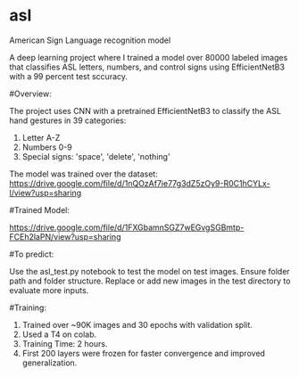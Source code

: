 # asl
American Sign Language recognition model 

A deep learning project where I trained a model over 80000 labeled images that classifies ASL letters, numbers, and control signs using EfficientNetB3 with a 99 percent test sccuracy.

#Overview:

The project uses CNN with a pretrained EfficientNetB3 to classify the ASL hand gestures in 39 categories:
1. Letter A-Z
2. Numbers 0-9
3. Special signs: 'space', 'delete', 'nothing'

The model was trained over the dataset: https://drive.google.com/file/d/1nQOzAf7ie77g3dZ5zOy9-R0C1hCYLx-l/view?usp=sharing

#Trained Model:

https://drive.google.com/file/d/1FXGbamnSGZ7wEGvgSGBmtp-FCEh2laPN/view?usp=sharing

#To predict:

Use the asl_test.py notebook to test the model on test images.
Ensure folder path and folder structure.
Replace or add new images in the test directory to evaluate more inputs.

#Training:

1. Trained over ~90K images and 30 epochs with validation split.
2. Used a T4 on colab.
3. Training Time: 2 hours.
4. First 200 layers were frozen for faster convergence and improved generalization.
